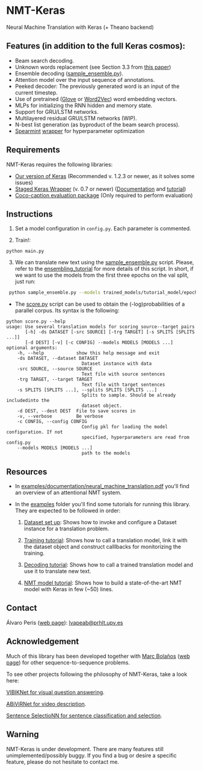 # NMT-Keras

Neural Machine Translation with Keras (+ Theano backend)


## Features (in addition to the full Keras cosmos): 

 * Beam search decoding.
  * Unknown words replacement (see Section 3.3 from [this paper](https://arxiv.org/pdf/1412.2007v2.pdf))
 * Ensemble decoding ([sample_ensemble.py](https://github.com/lvapeab/nmt-keras/blob/master/sample_ensemble.py)).
 * Attention model over the input sequence of annotations.
 * Peeked decoder: The previously generated word is an input of the current timestep.
 * Use of pretrained ([Glove](http://nlp.stanford.edu/projects/glove/) or [Word2Vec](https://code.google.com/archive/p/word2vec/)) word embedding vectors.
 * MLPs for initializing the RNN hidden and memory state.
 * Support for GRU/LSTM networks.
 * Multilayered residual GRU/LSTM networks (WIP).
 * N-best list generation (as byproduct of the beam search process).
 * [Spearmint](https://github.com/HIPS/Spearmint) [wrapper](https://github.com/lvapeab/nmt-keras/tree/master/meta-optimizers/spearmint) for hyperparameter optimization

## Requirements

NMT-Keras requires the following libraries:

 - [Our version of Keras](https://github.com/MarcBS/keras) (Recommended v. 1.2.3 or newer, as it solves some issues)
 - [Staged Keras Wrapper](https://github.com/lvapeab/staged_keras_wrapper) (v. 0.7 or newer) ([Documentation](http://marcbs.github.io/staged_keras_wrapper/) and [tutorial](http://marcbs.github.io/multimodal_keras_wrapper/tutorial.html))
 - [Coco-caption evaluation package](https://github.com/lvapeab/coco-caption/tree/master/pycocoevalcap/) (Only required to perform evaluation)


## Instructions

1) Set a model configuration in `config.py`. Each parameter is commented.

2) Train!:

  ``
 python main.py
 ``

3) We can translate new text using the [sample_ensemble.py](https://github.com/lvapeab/nmt-keras/blob/master/sample_ensemble.py) script. Please, refer to the [ensembling_tutorial](https://github.com/lvapeab/nmt-keras/blob/master/examples/documentation/ensembling_tutorial.md) for more details of this script. 
In short, if we want to use the models from the first three epochs on the val split, just run:
 ```bash
  python sample_ensemble.py --models trained_models/tutorial_model/epoch_1  trained_models/tutorial_model/epoch_2 -ds datasets/Dataset_tutorial_dataset.pkl -t text_to_translate
  ```
 
 
* The [score.py](https://github.com/lvapeab/nmt-keras/blob/master/score.py) script can be used to obtain the (-log)probabilities of a parallel corpus. Its syntax is the following:
```
python score.py --help
usage: Use several translation models for scoring source--target pairs
       [-h] -ds DATASET [-src SOURCE] [-trg TARGET] [-s SPLITS [SPLITS ...]]
       [-d DEST] [-v] [-c CONFIG] --models MODELS [MODELS ...]
optional arguments:
    -h, --help            show this help message and exit
    -ds DATASET, --dataset DATASET
                            Dataset instance with data
    -src SOURCE, --source SOURCE
                            Text file with source sentences
    -trg TARGET, --target TARGET
                            Text file with target sentences
    -s SPLITS [SPLITS ...], --splits SPLITS [SPLITS ...]
                            Splits to sample. Should be already includedinto the
                            dataset object.
    -d DEST, --dest DEST  File to save scores in
    -v, --verbose         Be verbose
    -c CONFIG, --config CONFIG
                            Config pkl for loading the model configuration. If not
                            specified, hyperparameters are read from config.py
    --models MODELS [MODELS ...]
                            path to the models
  ```
 


## Resources

 * In [examples/documentation/neural_machine_translation.pdf](https://github.com/lvapeab/nmt-keras/blob/master/examples/documentation/neural_machine_translation.pdf) you'll find an overview of an attentional NMT system.

 * In the [examples](https://github.com/lvapeab/nmt-keras/blob/master/examples/) folder you'll find some tutorials for running this library. They are expected to be followed in order:
    
    1) [Dataset set up](https://github.com/lvapeab/nmt-keras/blob/master/examples/1_dataset_tutorial.ipynb): Shows how to invoke and configure a Dataset instance for a translation problem.
    
    2) [Training tutorial](https://github.com/lvapeab/nmt-keras/blob/master/examples/2_training_tutorial.ipynb): Shows how to call a translation model, link it with the dataset object and construct calllbacks for monitorizing the training. 
    
    3) [Decoding tutorial](https://github.com/lvapeab/nmt-keras/blob/master/examples/3_decoding_tutorial.ipynb): Shows how to call a trained translation model and use it to translate new text. 

    4) [NMT model tutorial](https://github.com/lvapeab/nmt-keras/blob/master/examples/4_nmt_model_tutorial.ipynb): Shows how to build a state-of-the-art NMT model with Keras in few (~50) lines. 


## Contact

Álvaro Peris ([web page](http://lvapeab.github.io/)): lvapeab@prhlt.upv.es 

## Acknowledgement

Much of this library has been developed together with [Marc Bolaños](https://github.com/MarcBS) ([web page](http://www.ub.edu/cvub/marcbolanos/)) for other sequence-to-sequence problems. 

To see other projects following the philosophy of NMT-Keras, take a look here:
 
[VIBIKNet for visual question answering](https://github.com/MarcBS/VIBIKNet).

[ABiViRNet for video description](https://github.com/lvapeab/ABiViRNet).

[Sentence SelectioNN for sentence classification and selection](https://github.com/lvapeab/sentence-selectioNN).


## Warning 

NMT-Keras is under development. There are many features still unimplemented/possibly buggy. If you find a bug or desire a specific feature, please do not hesitate to contact me.

